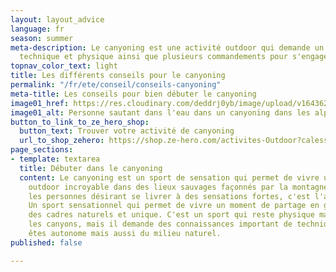 ```yaml
---
layout: layout_advice
language: fr
season: summer
meta-description: Le canyoning est une activité outdoor qui demande un certain niveau
  technique et physique ainsi que plusieurs commandements pour s'engager en sécurité.
topnav_color_text: light
title: Les différents conseils pour le canyoning
permalink: "/fr/ete/conseil/conseils-canyoning"
meta-title: Les conseils pour bien débuter le canyoning
image01_href: https://res.cloudinary.com/deddrj0yb/image/upload/v1643629416/website/Canyoning%2006/GPTempDownload_2_o77y31.jpg
image01_alt: Personne sautant dans l'eau dans un canyoning dans les alpes maritimes
button_to_link_to_ze_hero_shop:
  button_text: Trouver votre activité de canyoning
  url_to_shop_zehero: https://shop.ze-hero.com/activites-Outdoor?calessonstype=all&catypegenderlistsummer=all&calessonsactivitytype=Canyoning&start-date=
page_sections:
- template: textarea
  title: Débuter dans le canyoning
  content: Le canyoning est un sport de sensation qui permet de vivre une expérience
    outdoor incroyable dans des lieux sauvages façonnés par la montagne . Pour toutes
    les personnes désirant se livrer à des sensations fortes, c'est l'activité parfaite.
    Un sport sensationnel qui permet de vivre un moment de partage en groupe dans
    des cadres naturels et unique. C'est un sport qui reste physique mais aussi selon
    les canyons, mais il demande des connaissances important de techniques si vous
    êtes autonome mais aussi du milieu naturel.
published: false

---
```


